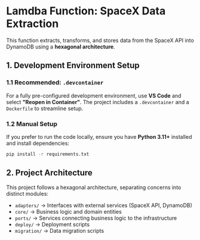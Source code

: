 # Lamdba Function: SpaceX Data Extraction

This function extracts, transforms, and stores data from the SpaceX API into DynamoDB using a **hexagonal architecture**.

## 1. Development Environment Setup

### 1️.1 Recommended: `.devcontainer`
For a fully pre-configured development environment, use **VS Code** and select **"Reopen in Container"**. The project includes a `.devcontainer` and a `Dockerfile` to streamline setup.

### 1.2️ Manual Setup
If you prefer to run the code locally, ensure you have **Python 3.11+** installed and install dependencies:

```sh
pip install -r requirements.txt
```
## 2. Project Architecture
This project follows a hexagonal architecture, separating concerns into distinct modules:

- `adapters/` → Interfaces with external services (SpaceX API, DynamoDB)
- `core/` → Business logic and domain entities
- `ports/` → Services connecting business logic to the infrastructure
- `deploy/` → Deployment scripts
- `migration/` → Data migration scripts
